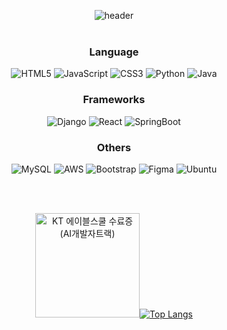 
<div align="center">
  
![header](https://capsule-render.vercel.app/api?type=Waving&text=Welcome%20to%20My%20Profile!)
<br>
<br>
### Language
![HTML5](https://img.shields.io/badge/html5-%23E34F26.svg?style=for-the-badge&logo=html5&logoColor=white)
![JavaScript](https://img.shields.io/badge/javascript-%23323330.svg?style=for-the-badge&logo=javascript&logoColor=%23F7DF1E)
![CSS3](https://img.shields.io/badge/css3-%231572B6.svg?style=for-the-badge&logo=css3&logoColor=white)
![Python](https://img.shields.io/badge/python-3670A0?style=for-the-badge&logo=python&logoColor=ffdd54)
![Java](https://img.shields.io/badge/java-%23ED8B00.svg?style=for-the-badge&logo=openjdk&logoColor=white)

### Frameworks 
![Django](https://img.shields.io/badge/django-%23092E20.svg?style=for-the-badge&logo=django&logoColor=white)
![React](https://img.shields.io/badge/react-%2320232a.svg?style=for-the-badge&logo=react&logoColor=%2361DAFB)
![SpringBoot](https://img.shields.io/badge/Spring%20Boot-6DB33F.svg?style=for-the-badge&logo=SpringBoot&logoColor=black)

### Others
![MySQL](https://img.shields.io/badge/mysql-4479A1.svg?style=for-the-badge&logo=mysql&logoColor=white)
![AWS](https://img.shields.io/badge/AWS-%23FF9900.svg?style=for-the-badge&logo=amazon-aws&logoColor=white)
![Bootstrap](https://img.shields.io/badge/bootstrap-%238511FA.svg?style=for-the-badge&logo=bootstrap&logoColor=white)
![Figma](https://img.shields.io/badge/figma-%23F24E1E.svg?style=for-the-badge&logo=figma&logoColor=white)
![Ubuntu](https://img.shields.io/badge/Ubuntu-E95420?style=for-the-badge&logo=ubuntu&logoColor=white)

<br>
<br>

<img src="https://github.com/user-attachments/assets/74e5b1a0-0a66-43b6-a92b-0520a5230807" alt="KT 에이블스쿨 수료증 (AI개발자트랙)" width="167px" />[![Top Langs](https://github-readme-stats.vercel.app/api/top-langs/?username=wonjun319&layout=compact)](https://github.com/anuraghazra/github-readme-stats)


</div>
